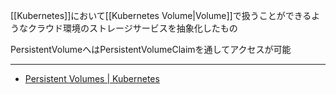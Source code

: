 [[Kubernetes]]において[[Kubernetes Volume|Volume]]で扱うことができるようなクラウド環境のストレージサービスを抽象化したもの

PersistentVolumeへはPersistentVolumeClaimを通してアクセスが可能

---

- [Persistent Volumes | Kubernetes](https://kubernetes.io/docs/concepts/storage/persistent-volumes/)